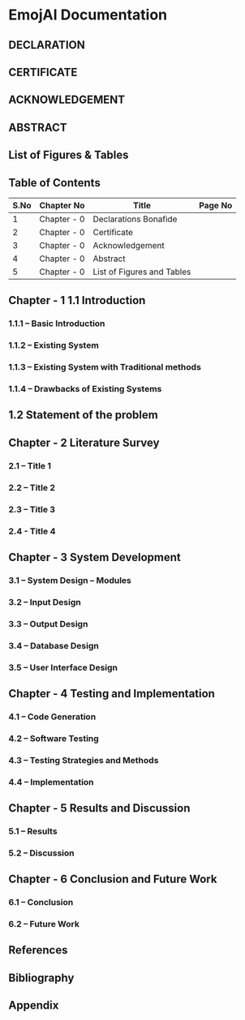 # EmojAI Documentation

## DECLARATION

## CERTIFICATE

## ACKNOWLEDGEMENT

## ABSTRACT

## List of Figures & Tables

## Table of Contents

| S.No | Chapter No | Title                      | Page No |
|------|------------|----------------------------|---------|
| 1    | Chapter - 0| Declarations Bonafide      |         |
| 2    | Chapter - 0| Certificate                |         |
| 3    | Chapter - 0| Acknowledgement            |         |
| 4    | Chapter - 0| Abstract                   |         |
| 5    | Chapter - 0| List of Figures and Tables |         |

## Chapter - 1 1.1 Introduction

### 1.1.1 – Basic Introduction

### 1.1.2 – Existing System

### 1.1.3 – Existing System with Traditional methods

### 1.1.4 – Drawbacks of Existing Systems

## 1.2 Statement of the problem

## Chapter - 2 Literature Survey
### 2.1 – Title 1
### 2.2 – Title 2
### 2.3 – Title 3
### 2.4 - Title 4

## Chapter - 3 System Development
### 3.1 – System Design – Modules
### 3.2 – Input Design
### 3.3 – Output Design
### 3.4 – Database Design
### 3.5 – User Interface Design

## Chapter - 4 Testing and Implementation
### 4.1 – Code Generation
### 4.2 – Software Testing
### 4.3 – Testing Strategies and Methods
### 4.4 – Implementation

## Chapter - 5 Results and Discussion
### 5.1 – Results
### 5.2 – Discussion

## Chapter - 6 Conclusion and Future Work
### 6.1 – Conclusion
### 6.2 – Future Work

## References

## Bibliography

## Appendix

